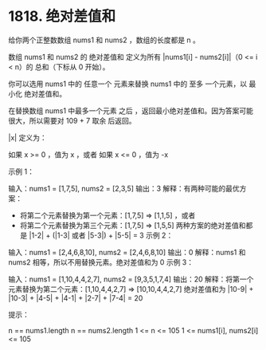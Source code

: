# 1818. 绝对差值和
  给你两个正整数数组 nums1 和 nums2 ，数组的长度都是 n 。
  
  数组 nums1 和 nums2 的 绝对差值和 定义为所有 |nums1[i] - nums2[i]|（0 <= i < n）的 总和（下标从 0 开始）。
  
  你可以选用 nums1 中的 任意一个 元素来替换 nums1 中的 至多 一个元素，以 最小化 绝对差值和。
  
  在替换数组 nums1 中最多一个元素 之后 ，返回最小绝对差值和。因为答案可能很大，所以需要对 109 + 7 取余 后返回。
  
  |x| 定义为：
  
  如果 x >= 0 ，值为 x ，或者
  如果 x <= 0 ，值为 -x
   
  
  示例 1：
  
  输入：nums1 = [1,7,5], nums2 = [2,3,5]
  输出：3
  解释：有两种可能的最优方案：
  - 将第二个元素替换为第一个元素：[1,7,5] => [1,1,5] ，或者
  - 将第二个元素替换为第三个元素：[1,7,5] => [1,5,5]
  两种方案的绝对差值和都是 |1-2| + (|1-3| 或者 |5-3|) + |5-5| = 3
  示例 2：
  
  输入：nums1 = [2,4,6,8,10], nums2 = [2,4,6,8,10]
  输出：0
  解释：nums1 和 nums2 相等，所以不用替换元素。绝对差值和为 0
  示例 3：
  
  输入：nums1 = [1,10,4,4,2,7], nums2 = [9,3,5,1,7,4]
  输出：20
  解释：将第一个元素替换为第二个元素：[1,10,4,4,2,7] => [10,10,4,4,2,7]
  绝对差值和为 |10-9| + |10-3| + |4-5| + |4-1| + |2-7| + |7-4| = 20
   
  
  提示：
  
  n == nums1.length
  n == nums2.length
  1 <= n <= 105
  1 <= nums1[i], nums2[i] <= 105